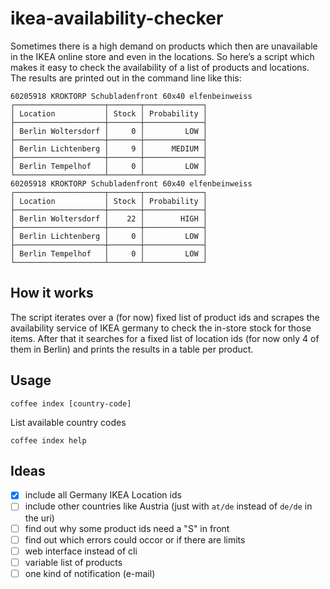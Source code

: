 ikea-availability-checker
=========================

Sometimes there is a high demand on products which then are unavailable in the IKEA online store and even in the locations. So here’s a script which makes it easy to check the availability of a list of products and locations. The results are printed out in the command line like this:


```
60205918 KROKTORP Schubladenfront 60x40 elfenbeinweiss
┌────────────────────┬───────┬─────────────┐
│ Location           │ Stock │ Probability │
├────────────────────┼───────┼─────────────┤
│ Berlin Woltersdorf │     0 │         LOW │
├────────────────────┼───────┼─────────────┤
│ Berlin Lichtenberg │     9 │      MEDIUM │
├────────────────────┼───────┼─────────────┤
│ Berlin Tempelhof   │     0 │         LOW │
└────────────────────┴───────┴─────────────┘
60205918 KROKTORP Schubladenfront 60x40 elfenbeinweiss
┌────────────────────┬───────┬─────────────┐
│ Location           │ Stock │ Probability │
├────────────────────┼───────┼─────────────┤
│ Berlin Woltersdorf │    22 │        HIGH │
├────────────────────┼───────┼─────────────┤
│ Berlin Lichtenberg │     0 │         LOW │
├────────────────────┼───────┼─────────────┤
│ Berlin Tempelhof   │     0 │         LOW │
└────────────────────┴───────┴─────────────┘
```

## How it works

The script iterates over a (for now) fixed list of product ids and scrapes the availability service of IKEA germany to check the in-store stock for those items. After that it searches for a fixed list of location ids (for now only 4 of them in Berlin) and prints the results in a table per product.

## Usage

	coffee index [country-code]

List available country codes

	coffee index help

## Ideas

- [x] include all Germany IKEA Location ids
- [ ] include other countries like Austria (just with `at/de` instead of `de/de` in the uri)
- [ ] find out why some product ids need a "S" in front
- [ ] find out which errors could occor or if there are limits
- [ ] web interface instead of cli
- [ ] variable list of products
- [ ] one kind of notification (e-mail)
